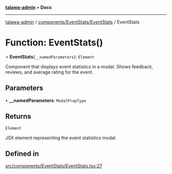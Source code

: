 [**talawa-admin**](../../../../README.md) • **Docs**

***

[talawa-admin](../../../../modules.md) / [components/EventStats/EventStats](../README.md) / EventStats

# Function: EventStats()

\> **EventStats**(`__namedParameters`): `Element`

Component that displays event statistics in a modal.
Shows feedback, reviews, and average rating for the event.

## Parameters

• **\_\_namedParameters**: `ModalPropType`

## Returns

`Element`

JSX element representing the event statistics modal.

## Defined in

[src/components/EventStats/EventStats.tsx:27](https://github.com/PalisadoesFoundation/talawa-admin/blob/ec91a82db6f7a7a061fbb4ea9639f2bff335faa5/src/components/EventStats/EventStats.tsx#L27)
